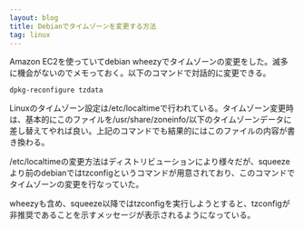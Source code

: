 ```yaml
---
layout: blog
title: Debianでタイムゾーンを変更する方法 
tag: linux
---
```




Amazon EC2を使っていてdebian wheezyでタイムゾーンの変更をした。滅多に機会がないのでメモっておく。以下のコマンドで対話的に変更できる。

    dpkg-reconfigure tzdata

Linuxのタイムゾーン設定は/etc/localtimeで行われている。タイムゾーン変更時は、基本的にこのファイルを/usr/share/zoneinfo/以下のタイムゾーンデータに差し替えてやれば良い。上記のコマンドでも結果的にはこのファイルの内容が書き換わる。

/etc/localtimeの変更方法はディストリビューションにより様々だが、squeezeより前のdebianではtzconfigというコマンドが用意されており、このコマンドでタイムゾーンの変更を行なっていた。

wheezyも含め、squeeze以降ではtzconfigを実行しようとすると、tzconfigが非推奨であることを示すメッセージが表示されるようになっている。
